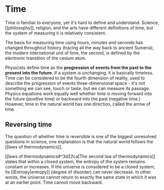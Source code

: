 # Time
Time is familiar to everyone, yet it's hard to define and understand. Science, [[philosophy]], religion, and the arts have different definitions of time, but the system of measuring it is relatively consistent.

The basis for measuring time using hours, minutes and seconds has changed throughout history (tracing all the way back to ancient Sumeria), the modern international unit of time, the second, is defined by the electronic transition of the cesium atom.

Physicists define time as the **progression of events from the past to the present into the future**. If a system is unchanging, it is basically timeless. Time can be considered to be the fourth dimension of reality, used to describe the progression of events three-dimensional space - it's not something we can see, touch or taste, but we can measure its passage. Physics equations work equally well whether time is moving forward into the future (positive time) or backward into the past (negative time.) However, time in the natural world has one direction, called the arrow of time.

## Reversing time
The question of whether time is reversible is one of the biggest unresolved questions in science, one explanation is that the natural world follows the [[laws of thermodynamics]]. 

[[laws of thermodynamics#^3d22ca|The second law of thermodynamics]] states that within a closed system, the entropy of the system remains constant or increases. If the universe is considered to be a closed system, its [[Entropy|entropy]] (degree of disorder) can never decrease. In other words, the universe cannot return to exactly the same state in which it was at an earlier point. Time cannot move backward.
